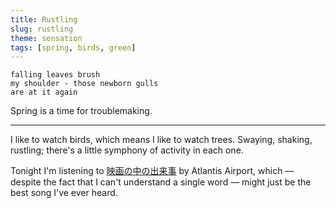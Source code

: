 ```yaml
---
title: Rustling
slug: rustling
theme: sensation
tags: [spring, birds, green]
---
```


```
falling leaves brush
my shoulder - those newborn gulls
are at it again
```

Spring is a time for troublemaking.

<!--more-->

---

I like to watch birds, which means I like to watch trees.
Swaying, shaking, rustling; there's a little symphony of activity in each one.

Tonight I'm listening to [映画の中の出来事][1] by Atlantis Airport, which — despite the fact that I can't understand a single word — might just be the best song I've ever heard.

[1]: https://youtu.be/kCgnfPiR5qg

